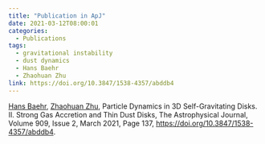 ```yaml
---
title: "Publication in ApJ"
date: 2021-03-12T08:00:01
categories:
  - Publications
tags:
  - gravitational instability
  - dust dynamics
  - Hans Baehr
  - Zhaohuan Zhu
link: https://doi.org/10.3847/1538-4357/abddb4
---
```


[Hans Baehr](/team/hans-baehr), [Zhaohuan Zhu](/team/zhaohuan-zhu), Particle Dynamics in 3D Self-Gravitating Disks. II. Strong Gas Accretion and Thin Dust Disks, The Astrophysical Journal, Volume 909, Issue 2, March 2021, Page 137, https://doi.org/10.3847/1538-4357/abddb4.